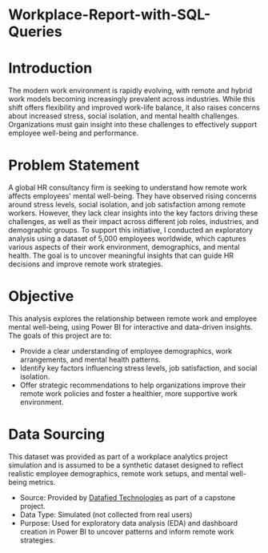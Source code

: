 # Workplace-Report-with-SQL-Queries
# Introduction
The modern work environment is rapidly evolving, with remote and hybrid work models becoming increasingly prevalent across industries. While this shift offers flexibility and improved work-life balance, it also raises concerns about increased stress, social isolation, and mental health challenges. Organizations must gain insight into these challenges to effectively support employee well-being and performance.
# Problem Statement
A global HR consultancy firm is seeking to understand how remote work affects employees' mental well-being. They have observed rising concerns around stress levels, social isolation, and job satisfaction among remote workers. However, they lack clear insights into the key factors driving these challenges, as well as their impact across different job roles, industries, and demographic groups. To support this initiative, I conducted an exploratory analysis using a dataset of 5,000 employees worldwide, which captures various aspects of their work environment, demographics, and mental health. The goal is to uncover meaningful insights that can guide HR decisions and improve remote work strategies.
# Objective
This analysis explores the relationship between remote work and employee mental well-being, using Power BI for interactive and data-driven insights.
The goals of this project are to:
- Provide a clear understanding of employee demographics, work arrangements, and mental health patterns.
- Identify key factors influencing stress levels, job satisfaction, and social isolation.
- Offer strategic recommendations to help organizations improve their remote work policies and foster a healthier, more supportive work environment.
# Data Sourcing
This dataset was provided as part of a workplace analytics project simulation and is assumed to be a synthetic dataset designed to reflect realistic employee demographics, remote work setups, and mental well-being metrics.
- Source: Provided by [Datafied Technologies](https://www.linkedin.com/company/datafiedhub/) as part of a capstone project.
- Data Type: Simulated (not collected from real users)
- Purpose: Used for exploratory data analysis (EDA) and dashboard creation in Power BI to uncover patterns and inform remote work strategies.
